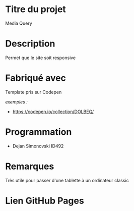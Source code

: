 # Titre du projet

Media Query

# Description

Permet que le site soit responsive

# Fabriqué avec

Template pris sur Codepen

_exemples :_

* https://codepen.io/collection/DOLBEQ/


# Programmation

* Dejan Simonovski ID492

# Remarques

Très utile pour passer d'une tablette à un ordinateur classic

# Lien GitHub Pages
